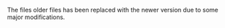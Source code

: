 The files older files has been replaced with the newer version due to some major modifications.
 
 
